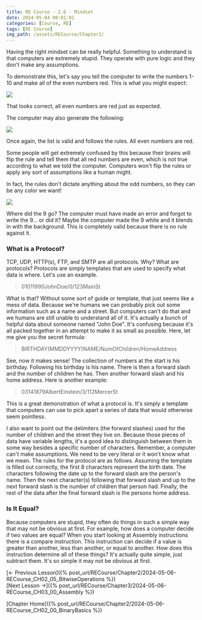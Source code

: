 ```yaml
---
title: RE Course - 2.6 - Mindset
date: 2024-05-04 00:01:01
categories: [Course, RE]
tags: [RE Course]
img_path: /assets/RECourse/Chapter2/
---
```


Having the right mindset can be really helpful. Something to understand is that computers are extremely stupid. They operate with pure logic and they don't make any assumptions.

To demonstrate this, let's say you tell the computer to write the numbers 1-10 and make all of the even numbers red. This is what you might expect:

![](NumsCorrect.png)

That looks correct, all even numbers are red just as expected.

The computer may also generate the following:

![](NumsRed.png)

Once again, the list is valid and follows the rules. All even numbers are red.

Some people will get extremely confused by this because their brains will flip the rule and tell them that all red numbers are even, which is not true according to what we told the computer. Computers won't flip the rules or apply any sort of assumptions like a human might.

In fact, the rules don't dictate anything about the odd numbers, so they can be any color we want!

![](NumsRainbow.png)

Where did the 9 go? The computer must have made an error and forgot to write the 9... or did it? Maybe the computer made the 9 white and it blends in with the background. This is completely valid because there is no rule against it.

### What is a Protocol?

TCP, UDP, HTTP(s), FTP, and SMTP are all protocols. Why? What are protocols? Protocols are simply templates that are used to specify what data is where. Let's use an example.
> 01011990JohnDoe/0/123MainSt

What is that? Without some sort of guide or template, that just seems like a mess of data. Because we're humans we can probably pick out some information such as a name and a street. But computers can't do that and we humans are still unable to understand all of it. It's actually a bunch of helpful data about someone named "John Doe". It's confusing because it's all packed together in an attempt to make it as small as possible. Here, let me give you the secret formula:
> BIRTHDAY(MMDDYYYY)NAME/NumOfChildren/HomeAddress

See, now it makes sense! The collection of numbers at the start is his birthday. Following his birthday is his name. There is then a forward slash and the number of children he has. Then another forward slash and his home address. Here is another example:
> 03141879AlbertEinstein/3/112MercerSt

This is a great demonstration of what a protocol is. It's simply a template that computers can use to pick apart a series of data that would otherwise seem pointless. 

I also want to point out the delimiters (the forward slashes) used for the number of children and the street they live on. Because those pieces of data have variable lengths, it's a good idea to distinguish between them in some way besides a specific number of characters. Remember, a computer can't make assumptions. We need to be very literal or it won't know what we mean. The rules for the protocol are as follows. Assuming the template is filled out correctly, the first 8 characters represent the birth date. The characters following the date up to the forward slash are the person's name. Then the next character(s) following that forward slash and up to the next forward slash is the number of children that person had. Finally, the rest of the data after the final forward slash is the persons home address.

### Is It Equal?

Because computers are stupid, they often do things in such a simple way that may not be obvious at first. For example, how does a computer decide if two values are equal? When you start looking at Assembly instructions there is a compare instruction. This instruction can decide if a value is greater than another, less than another, or equal to another. How does this instruction determine all of these things? It's actually quite simple, just subtract them. It's so simple it may not be obvious at first.

[<- Previous Lesson]({% post_url/RECourse/Chapter2/2024-05-06-RECourse_CH02_05_BitwiseOperations %})  
[Next Lesson ->]({% post_url/RECourse/Chapter3/2024-05-06-RECourse_CH03_00_Assembly %})  

[Chapter Home]({% post_url/RECourse/Chapter2/2024-05-06-RECourse_CH02_00_BinaryBasics %})